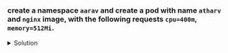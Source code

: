 ### create a namespace `aarav` and create a pod with name `atharv` and `nginx` image, with the following requests `cpu=400m`, `memory=512Mi`. 

<details><summary>Solution</summary>
<p>

```bash
# create namespace
k create ns aarav

# k run atharv --image=nginx -n aarav --dry-run=client -o yaml > pod.yaml
apiVersion: v1
kind: Pod
metadata:
  creationTimestamp: null
  labels:
    run: atharv
  name: atharv
  namespace: aarav
spec:
  containers:
  - image: nginx
    name: atharv
    resources:
      requests:
        cpu: 400m
        memory: 512Mi
  dnsPolicy: ClusterFirst
  restartPolicy: Always
status: {}

k create -f pod.yaml
```

</p>
</details>
